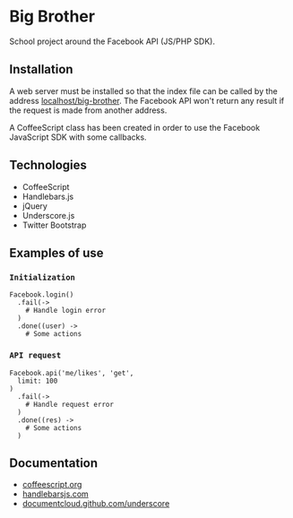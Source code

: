 # Big Brother

School project around the Facebook API (JS/PHP SDK).

## Installation

A web server must be installed so that the index file can be called by the address [localhost/big-brother][1]. The Facebook API won't return any result if the request is made from another address.

A CoffeeScript class has been created in order to use the Facebook JavaScript SDK with some callbacks.

## Technologies

  - CoffeeScript
  - Handlebars.js
  - jQuery
  - Underscore.js
  - Twitter Bootstrap

## Examples of use

### `Initialization`

    Facebook.login()
      .fail(->
        # Handle login error
      )
      .done((user) ->
        # Some actions

### `API request`

    Facebook.api('me/likes', 'get',
      limit: 100
    )
      .fail(->
        # Handle request error
      )
      .done((res) ->
        # Some actions
      )

## Documentation

  - [coffeescript.org][2]
  - [handlebarsjs.com][3]
  - [documentcloud.github.com/underscore][4]


[1]: http://localhost/workspace/big-brother
[2]: http://coffeescript.org
[3]: http://handlebarsjs.com
[4]: http://documentcloud.github.com/underscore